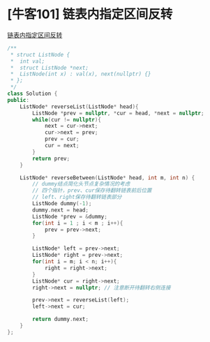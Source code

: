 # [牛客101] 链表内指定区间反转

[链表内指定区间反转](https://www.nowcoder.com/practice/b58434e200a648c589ca2063f1faf58c?tpId=295&tqId=654&ru=/exam/company&qru=/ta/format-top101/question-ranking&sourceUrl=%2Fexam%2Fcompany)

```c++
/**
 * struct ListNode {
 *	int val;
 *	struct ListNode *next;
 *	ListNode(int x) : val(x), next(nullptr) {}
 * };
 */
class Solution {
public:
    ListNode* reverseList(ListNode* head){
        ListNode *prev = nullptr, *cur = head, *next = nullptr;
        while(cur != nullptr){
            next = cur->next;
            cur->next = prev;
            prev = cur;
            cur = next;
        }
        return prev;
    }

    ListNode* reverseBetween(ListNode* head, int m, int n) {
        // dummy结点简化头节点复杂情况的考虑
        // 四个指针，prev、cur保存待翻转链表前后位置
        // left、right保存待翻转链表部分
        ListNode dummy(-1);
        dummy.next = head;
        ListNode *prev = &dummy;
        for(int i = 1 ; i < m ; i++){
            prev = prev->next;
        }

        ListNode* left = prev->next;
        ListNode* right = prev->next;
        for(int i = m; i < n; i++){
            right = right->next;
        }
        ListNode* cur = right->next;
        right->next = nullptr; // 注意断开待翻转右侧连接

        prev->next = reverseList(left);
        left->next = cur;

        return dummy.next;
    }
};
```
